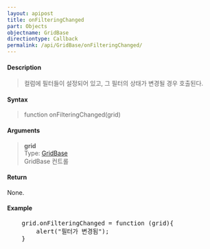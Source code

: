 ```yaml
---
layout: apipost
title: onFilteringChanged
part: Objects
objectname: GridBase
directiontype: Callback
permalink: /api/GridBase/onFilteringChanged/
---
```



#### Description

> 컬럼에 필터들이 설정되어 있고, 그 필터의 상태가 변경될 경우 호출된다.  

#### Syntax

> function onFilteringChanged(grid)  

#### Arguments

> **grid**  
> Type: [GridBase](/api/types/GridBase/)  
> GridBase 컨트롤  

#### Return

None.

#### Example

<pre class="prettyprint">
    grid.onFilteringChanged = function (grid){
	    alert("필터가 변경됨");
	}
</pre>

